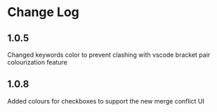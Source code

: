 # Change Log

## 1.0.5

Changed keywords color to prevent clashing with vscode bracket pair
colourization feature

## 1.0.8

Added colours for checkboxes to support the new merge conflict UI
